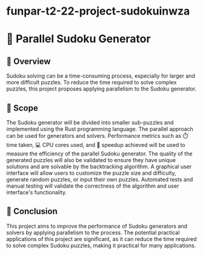 # funpar-t2-22-project-sudokuinwza
# 🧩 Parallel Sudoku Generator

## 📖 Overview

Sudoku solving can be a time-consuming process, especially for larger and more difficult puzzles. To reduce the time required to solve complex puzzles, this project proposes applying parallelism to the Sudoku generator.

## 🎯 Scope

The Sudoku generator will be divided into smaller sub-puzzles and implemented using the Rust programming language. The parallel approach can be used for generators and solvers. Performance metrics such as ⏱️ time taken, 💻 CPU cores used, and 🚀 speedup achieved will be used to measure the efficiency of the parallel Sudoku generator. The quality of the generated puzzles will also be validated to ensure they have unique solutions and are solvable by the backtracking algorithm. A graphical user interface will allow users to customize the puzzle size and difficulty, generate random puzzles, or input their own puzzles. Automated tests and manual testing will validate the correctness of the algorithm and user interface's functionality.

## 🎉 Conclusion

This project aims to improve the performance of Sudoku generators and solvers by applying parallelism to the process. The potential practical applications of this project are significant, as it can reduce the time required to solve complex Sudoku puzzles, making it practical for many applications.

